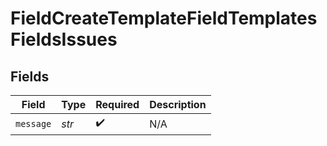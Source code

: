 # FieldCreateTemplateFieldTemplatesFieldsIssues


## Fields

| Field              | Type               | Required           | Description        |
| ------------------ | ------------------ | ------------------ | ------------------ |
| `message`          | *str*              | :heavy_check_mark: | N/A                |